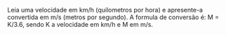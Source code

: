 Leia uma velocidade em km/h (quilometros por hora) e apresente-a convertida em m/s (metros por segundo). 
A formula de conversão é: M = K/3.6, sendo K a velocidade em km/h e M em m/s.